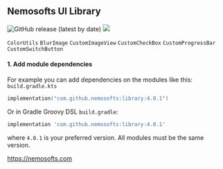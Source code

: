 ## Nemosofts UI Library
![GitHub release (latest by date)](https://img.shields.io/github/v/release/nemosofts/library)
<a href="https://github.com/nemosofts/library">
    <img src="https://komarev.com/ghpvc/?username=nemosofts&style=flat&color=red">
</a>

`ColorUtils`
`BlurImage`
`CustomImageView`
`CustomCheckBox`
`CustomProgressBar`
`CustomSwitchButton`

#### 1. Add module dependencies
For example you can add dependencies on the modules like this:
`build.gradle.kts`


```kotlin
implementation("com.github.nemosofts:library:4.0.1")
```

Or in Gradle Groovy DSL `build.gradle`:

```groovy
implementation 'com.github.nemosofts:library:4.0.1'
```
where `4.0.1` is your preferred version. All modules must be the same version.

https://nemosofts.com



